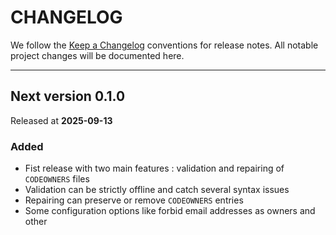 # CHANGELOG

We follow the [Keep a Changelog](https://keepachangelog.com)
conventions for release notes. All notable project changes will be documented here.

---

## Next version 0.1.0

Released at **2025-09-13**

### Added

- Fist release with two main features : validation and repairing of `CODEOWNERS` files
- Validation can be strictly offline and catch several syntax issues
- Repairing can preserve or remove `CODEOWNERS` entries
- Some configuration options like forbid email addresses as owners and other
